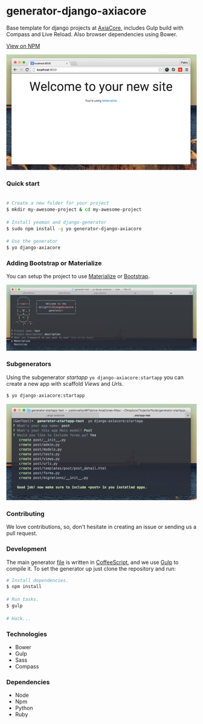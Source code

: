 # generator-django-axiacore 

Base template for django projects at [AxiaCore](http://axiacore.com), includes Gulp build with Compass and Live Reload. Also browser dependencies using Bower.

[View on NPM](https://www.npmjs.com/package/generator-django-axiacore)

![materialize](https://raw.githubusercontent.com/AxiaCore/generator-django-axiacore/master/images/demo.png)

### Quick start

```bash

# Create a new folder for your project
$ mkdir my-awesome-project & cd my-awesome-project

# Install yeoman and django-generator
$ sudo npm install -g yo generator-django-axiacore

# Use the generator
$ yo django-axiacore
```

### Adding Bootstrap or Materialize 

You can setup the project to use [Materialize](http://materializecss.com/) or [Bootstrap](getbootstrap.com).

![setup](https://raw.githubusercontent.com/AxiaCore/generator-django-axiacore/master/images/materialize.png)

### Subgenerators

Using the subgenerator *startapp* `yo django-axiacore:startapp` you can create a new app with scaffold *Views* and *Urls*.

```bash
$ yo django-axiacore:startapp
```
![startapp](https://raw.githubusercontent.com/AxiaCore/generator-django-axiacore/master/images/startapp.png)

### Contributing

We love contributions, so, don't hesitate in creating an issue or sending us a pull request.

### Development

The main generator [file](https://github.com/AxiaCore/generator-django-axiacore/blob/master/app/index.coffee) is written in [CoffeeScript](http://coffeescript.org), and we use [Gulp](http://gulpjs.com/) to compile it. 
To set the generator up just clone the repository and run:

```bash
# Install dependencies.
$ npm install 

# Run tasks.
$ gulp

# Hack...
```

### Technologies

* Bower
* Gulp
* Sass
* Compass

### Dependencies 
  
* Node
* Npm
* Python
* Ruby
